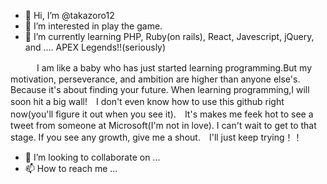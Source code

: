 - 👋 Hi, I’m @takazoro12
- 👀 I’m interested in play the game.
- 🌱 I’m currently learning PHP, Ruby(on rails), React, Javescript, jQuery, and .... APEX Legends!!(seriously) 

　　　I am like a baby who has just started learning programming.But my motivation, perseverance, and ambition are higher than anyone else's.
   Because it's about finding your future. When learning programming,I will soon hit a big wall!　I don't even know how to use this github right now(you'll figure it out when you see it).　It's makes me feek hot to see a tweet from someone at Microsoft(I'm not in love). I can't wait to get to that stage.
   If you see any growth, give me a shout.　I'll just keep trying！！

- 💞️ I’m looking to collaborate on ...
- 📫 How to reach me ... 

<!---
takazoro12/takazoro12 is a ✨ special ✨ repository because its `README.md` (this file) appears on your GitHub profile.
You can click the Preview link to take a look at your changes.
--->
